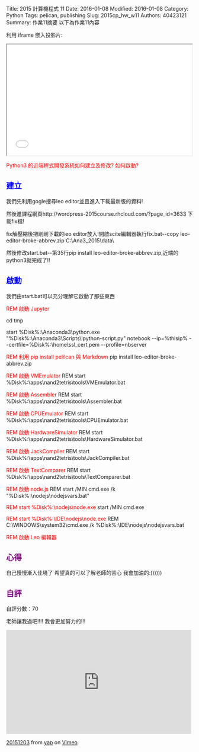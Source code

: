 Title: 2015 計算機程式 11
Date: 2016-01-08
Modified: 2016-01-08
Category: Python
Tags: pelican, publishing
Slug: 2015cp_hw_w11
Authors: 40423121
Summary: 作業11摘要
以下為作業11內容

利用 iframe 嵌入投影片:

<iframe src="w11.html" width="500" height="300"></iframe>


<font color=red>Python3 的近端程式開發系統如何建立及修改? 如何啟動?</font>


<font color=blue>建立</font>
----------------------------------------------


我們先利用gogle搜尋leo editor並且進入下載最新版的資料!


然後進課程網頁http://wordpress-2015course.rhcloud.com/?page_id=3633 下載fix檔!


fix解壓縮後把剛剛下載的ieo editor放入!開啟scite編輯器執行fix.bat--copy leo-editor-broke-abbrev.zip C:\Ana3_2015\data\


然後修改start.bat--第35行pip install leo-editor-broke-abbrev.zip,近端的python3就完成了!!


<font color=blue>啟動</font>
-------------------------------------------


我們由start.bat可以充分理解它啟動了那些東西


<font color=red>REM 啟動 Jupyter</font>


cd tmp


start %Disk%:\Anaconda3\python.exe "%Disk%:\Anaconda3\Scripts\ipython-script.py" notebook --ip=%thisip% --certfile=%Disk%:\home\ssl_cert.pem --profile=nbserver


<font color=red>REM 利用 pip install pelilcan 與 Markdown</font>
pip install leo-editor-broke-abbrev.zip


<font color=red>REM 啟動 VMEmulator</font>
REM start %Disk%:\apps\nand2tetris\tools\VMEmulator.bat


<font color=red>REM 啟動 Assembler</font>
REM start %Disk%:\apps\nand2tetris\tools\Assembler.bat


<font color=red>REM 啟動 CPUEmulator</font>
REM start %Disk%:\apps\nand2tetris\tools\CPUEmulator.bat


<font color=red>REM 啟動 HardwareSimulator</font>
REM start %Disk%:\apps\nand2tetris\tools\HardwareSimulator.bat


<font color=red>REM 啟動 JackCompiler</font>
REM start %Disk%:\apps\nand2tetris\tools\JackCompiler.bat


<font color=red>REM 啟動 TextComparer</font>
REM start %Disk%:\apps\nand2tetris\tools\TextComparer.bat


<font color=red>REM 啟動 node.js</font>
REM start /MIN cmd.exe /k "%Disk%:\nodejs\nodejsvars.bat"


<font color=red>REM start %Disk%:\nodejs\node.exe</font>
start /MIN cmd.exe


<font color=red>REM start %Disk%:\IDE\nodejs\node.exe</font>
REM C:\WINDOWS\system32\cmd.exe /k %Disk%:\IDE\nodejs\nodejsvars.bat


<font color=red>REM 啟動 Leo 編輯器</font>
                                
                                
                                
                                
                                
<font color=purple>心得</font>
----------------------------------------
自己慢慢漸入佳境了
希望真的可以了解老師的苦心
我會加油的:))))))
                            
                            
                            
<font color=purple>自評</font>
----------------------------------------
自評分數：70
                        
老師讓我過吧!!!!
我會更加努力的!!!


<iframe src="https://player.vimeo.com/video/147733326" width="500" height="281" frameborder="0" webkitallowfullscreen mozallowfullscreen allowfullscreen></iframe> <p><a href="https://vimeo.com/147733326">20151203</a> from <a href="https://vimeo.com/user45104858">yap</a> on <a href="https://vimeo.com">Vimeo</a>.</p>


 